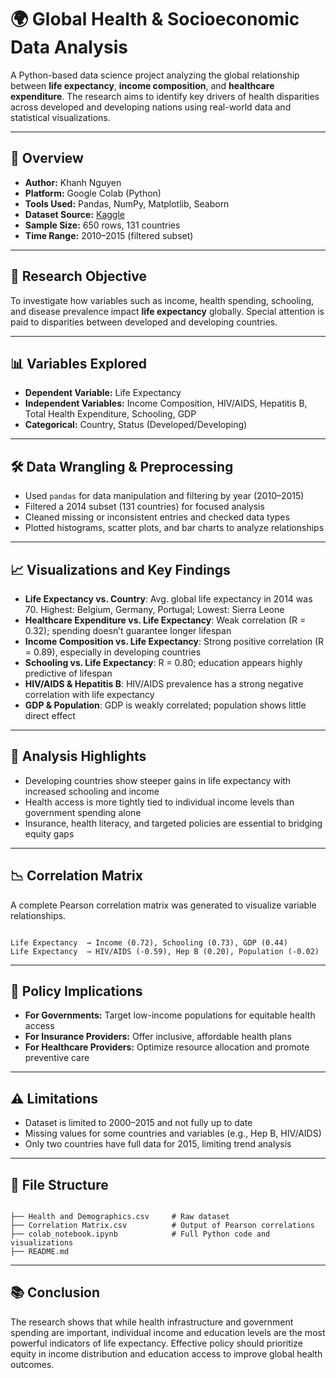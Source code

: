 <h1>🌍 Global Health & Socioeconomic Data Analysis</h1>

<p>
A Python-based data science project analyzing the global relationship between <strong>life expectancy</strong>, <strong>income composition</strong>, and <strong>healthcare expenditure</strong>. The research aims to identify key drivers of health disparities across developed and developing nations using real-world data and statistical visualizations.
</p>

<hr>

<h2>📌 Overview</h2>
<ul>
  <li><strong>Author:</strong> Khanh Nguyen</li>
  <li><strong>Platform:</strong> Google Colab (Python)</li>
  <li><strong>Tools Used:</strong> Pandas, NumPy, Matplotlib, Seaborn</li>
  <li><strong>Dataset Source:</strong> <a href="https://www.kaggle.com/">Kaggle</a></li>
  <li><strong>Sample Size:</strong> 650 rows, 131 countries</li>
  <li><strong>Time Range:</strong> 2010–2015 (filtered subset)</li>
</ul>

<hr>

<h2>🔬 Research Objective</h2>
<p>
To investigate how variables such as income, health spending, schooling, and disease prevalence impact <strong>life expectancy</strong> globally. Special attention is paid to disparities between developed and developing countries.
</p>

<hr>

<h2>📊 Variables Explored</h2>
<ul>
  <li><strong>Dependent Variable:</strong> Life Expectancy</li>
  <li><strong>Independent Variables:</strong> Income Composition, HIV/AIDS, Hepatitis B, Total Health Expenditure, Schooling, GDP</li>
  <li><strong>Categorical:</strong> Country, Status (Developed/Developing)</li>
</ul>

<hr>

<h2>🛠 Data Wrangling & Preprocessing</h2>
<ul>
  <li>Used <code>pandas</code> for data manipulation and filtering by year (2010–2015)</li>
  <li>Filtered a 2014 subset (131 countries) for focused analysis</li>
  <li>Cleaned missing or inconsistent entries and checked data types</li>
  <li>Plotted histograms, scatter plots, and bar charts to analyze relationships</li>
</ul>

<hr>

<h2>📈 Visualizations and Key Findings</h2>
<ul>
  <li><strong>Life Expectancy vs. Country</strong>: Avg. global life expectancy in 2014 was 70. Highest: Belgium, Germany, Portugal; Lowest: Sierra Leone</li>
  <li><strong>Healthcare Expenditure vs. Life Expectancy</strong>: Weak correlation (R = 0.32); spending doesn’t guarantee longer lifespan</li>
  <li><strong>Income Composition vs. Life Expectancy</strong>: Strong positive correlation (R = 0.89), especially in developing countries</li>
  <li><strong>Schooling vs. Life Expectancy</strong>: R = 0.80; education appears highly predictive of lifespan</li>
  <li><strong>HIV/AIDS & Hepatitis B</strong>: HIV/AIDS prevalence has a strong negative correlation with life expectancy</li>
  <li><strong>GDP & Population</strong>: GDP is weakly correlated; population shows little direct effect</li>
</ul>

<hr>

<h2>🧠 Analysis Highlights</h2>
<ul>
  <li>Developing countries show steeper gains in life expectancy with increased schooling and income</li>
  <li>Health access is more tightly tied to individual income levels than government spending alone</li>
  <li>Insurance, health literacy, and targeted policies are essential to bridging equity gaps</li>
</ul>

<hr>

<h2>📉 Correlation Matrix</h2>
<p>
A complete Pearson correlation matrix was generated to visualize variable relationships.
</p>

<pre><code>
Life Expectancy  → Income (0.72), Schooling (0.73), GDP (0.44)
Life Expectancy  → HIV/AIDS (-0.59), Hep B (0.20), Population (-0.02)
</code></pre>

<hr>

<h2>💬 Policy Implications</h2>
<ul>
  <li><strong>For Governments:</strong> Target low-income populations for equitable health access</li>
  <li><strong>For Insurance Providers:</strong> Offer inclusive, affordable health plans</li>
  <li><strong>For Healthcare Providers:</strong> Optimize resource allocation and promote preventive care</li>
</ul>

<hr>

<h2>⚠️ Limitations</h2>
<ul>
  <li>Dataset is limited to 2000–2015 and not fully up to date</li>
  <li>Missing values for some countries and variables (e.g., Hep B, HIV/AIDS)</li>
  <li>Only two countries have full data for 2015, limiting trend analysis</li>
</ul>

<hr>

<h2>📎 File Structure</h2>
<pre><code>
├── Health and Demographics.csv     # Raw dataset
├── Correlation Matrix.csv          # Output of Pearson correlations
├── colab_notebook.ipynb            # Full Python code and visualizations
├── README.md
</code></pre>

<hr>

<h2>📚 Conclusion</h2>
<p>
The research shows that while health infrastructure and government spending are important, individual income and education levels are the most powerful indicators of life expectancy. Effective policy should prioritize equity in income distribution and education access to improve global health outcomes.
</p>
